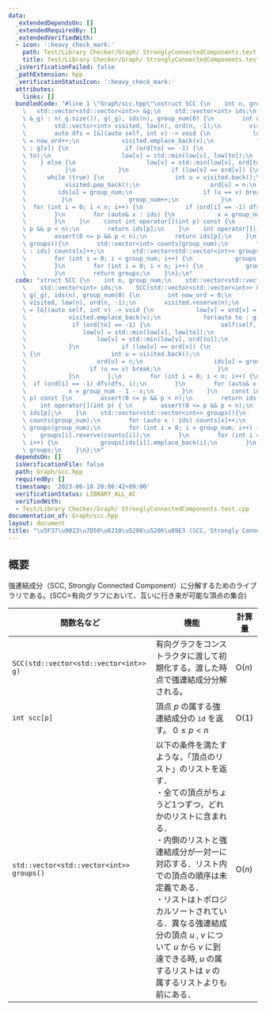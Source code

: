 ```yaml
---
data:
  _extendedDependsOn: []
  _extendedRequiredBy: []
  _extendedVerifiedWith:
  - icon: ':heavy_check_mark:'
    path: Test/Library Checker/Graph/ StronglyConnectedComponents.test.cpp
    title: Test/Library Checker/Graph/ StronglyConnectedComponents.test.cpp
  _isVerificationFailed: false
  _pathExtension: hpp
  _verificationStatusIcon: ':heavy_check_mark:'
  attributes:
    links: []
  bundledCode: "#line 1 \"Graph/scc.hpp\"\nstruct SCC {\n    int n, group_num;\n \
    \   std::vector<std::vector<int>> &g;\n    std::vector<int> ids;\n    SCC(std::vector<std::vector<int>>\
    \ &_g) : n(_g.size()), g(_g), ids(n), group_num(0) {\n        int now_ord = 0;\n\
    \        std::vector<int> visited, low(n), ord(n, -1);\n        visited.reserve(n);\n\
    \        auto dfs = [&](auto self, int v) -> void {\n            low[v] = ord[v]\
    \ = now_ord++;\n            visited.emplace_back(v);\n            for(auto to\
    \ : g[v]) {\n                if (ord[to] == -1) {\n                    self(self,\
    \ to);\n                    low[v] = std::min(low[v], low[to]);\n            \
    \    } else {\n                    low[v] = std::min(low[v], ord[to]);\n     \
    \           }\n            }\n            if (low[v] == ord[v]) {\n          \
    \      while (true) {\n                    int u = visited.back();\n         \
    \           visited.pop_back();\n                    ord[u] = n;\n           \
    \         ids[u] = group_num;\n                    if (u == v) break;\n      \
    \          }\n                group_num++;\n            }\n        };\n      \
    \  for (int i = 0; i < n; i++) {\n            if (ord[i] == -1) dfs(dfs, i);\n\
    \        }\n        for (auto& x : ids) {\n            x = group_num - 1 - x;\n\
    \        }\n    }\n    const int operator[](int p) const {\n        assert(0 <=\
    \ p && p < n);\n        return ids[p];\n    }\n    int operator[](int p) { \n\
    \        assert(0 <= p && p < n);\n        return ids[p];\n    }\n    std::vector<std::vector<int>>\
    \ groups(){\n        std::vector<int> counts(group_num);\n        for (auto x\
    \ : ids) counts[x]++;\n        std::vector<std::vector<int>> groups(group_num);\n\
    \        for (int i = 0; i < group_num; i++) {\n            groups[i].reserve(counts[i]);\n\
    \        }\n        for (int i = 0; i < n; i++) {\n            groups[ids[i]].emplace_back(i);\n\
    \        }\n        return groups;\n    }\n};\n"
  code: "struct SCC {\n    int n, group_num;\n    std::vector<std::vector<int>> &g;\n\
    \    std::vector<int> ids;\n    SCC(std::vector<std::vector<int>> &_g) : n(_g.size()),\
    \ g(_g), ids(n), group_num(0) {\n        int now_ord = 0;\n        std::vector<int>\
    \ visited, low(n), ord(n, -1);\n        visited.reserve(n);\n        auto dfs\
    \ = [&](auto self, int v) -> void {\n            low[v] = ord[v] = now_ord++;\n\
    \            visited.emplace_back(v);\n            for(auto to : g[v]) {\n   \
    \             if (ord[to] == -1) {\n                    self(self, to);\n    \
    \                low[v] = std::min(low[v], low[to]);\n                } else {\n\
    \                    low[v] = std::min(low[v], ord[to]);\n                }\n\
    \            }\n            if (low[v] == ord[v]) {\n                while (true)\
    \ {\n                    int u = visited.back();\n                    visited.pop_back();\n\
    \                    ord[u] = n;\n                    ids[u] = group_num;\n  \
    \                  if (u == v) break;\n                }\n                group_num++;\n\
    \            }\n        };\n        for (int i = 0; i < n; i++) {\n          \
    \  if (ord[i] == -1) dfs(dfs, i);\n        }\n        for (auto& x : ids) {\n\
    \            x = group_num - 1 - x;\n        }\n    }\n    const int operator[](int\
    \ p) const {\n        assert(0 <= p && p < n);\n        return ids[p];\n    }\n\
    \    int operator[](int p) { \n        assert(0 <= p && p < n);\n        return\
    \ ids[p];\n    }\n    std::vector<std::vector<int>> groups(){\n        std::vector<int>\
    \ counts(group_num);\n        for (auto x : ids) counts[x]++;\n        std::vector<std::vector<int>>\
    \ groups(group_num);\n        for (int i = 0; i < group_num; i++) {\n        \
    \    groups[i].reserve(counts[i]);\n        }\n        for (int i = 0; i < n;\
    \ i++) {\n            groups[ids[i]].emplace_back(i);\n        }\n        return\
    \ groups;\n    }\n};\n"
  dependsOn: []
  isVerificationFile: false
  path: Graph/scc.hpp
  requiredBy: []
  timestamp: '2023-06-18 20:06:42+09:00'
  verificationStatus: LIBRARY_ALL_AC
  verifiedWith:
  - Test/Library Checker/Graph/ StronglyConnectedComponents.test.cpp
documentation_of: Graph/scc.hpp
layout: document
title: "\u5F37\u9023\u7D50\u6210\u5206\u5206\u89E3 (SCC, Strongly Connected Component)"
---
```


## 概要
強連結成分（SCC, Strongly Connected Component）に分解するためのライブラリである。(SCC=有向グラフにおいて、互いに行き来が可能な頂点の集合)

| 関数名など   | 機能        | 計算量    |
| ------------|----------- | --------- |
|`SCC(std::vector<std::vector<int>> g)`| 有向グラフをコンストラクタに渡して初期化する。渡した時点で強連結成分分解される。 | $\text{O} (n)$ | 
|`int scc[p]`|頂点 $p$ の属する強連結成分の `id` を返す。 $0 \leq p < n$  | $\text{O} (1)$ | 
|`std::vector<std::vector<int>> groups()`|	以下の条件を満たすような，「頂点のリスト」のリストを返す．<br>・全ての頂点がちょうど1つずつ，どれかのリストに含まれる．<br>・内側のリストと強連結成分が一対一に対応する．リスト内での頂点の順序は未定義である．<br>・リストはトポロジカルソートされている．異なる強連結成分の頂点 $u$ , $v$ について $u$ から $v$ に到達できる時, $u$ の属するリストは $v$ の属するリストよりも前にある．| $\text{O} (n)$ |
